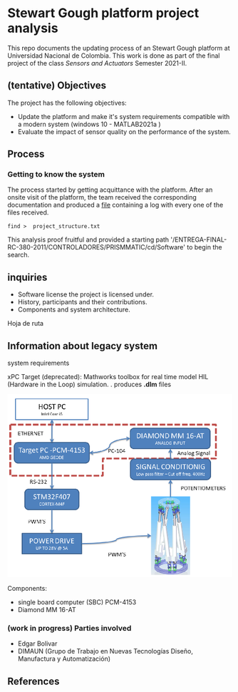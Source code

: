 
# Stewart Gough platform project analysis
This repo documents the updating process of an Stewart Gough platform at Universidad Nacional de Colombia. This work is done as part of the final project of the class _Sensors and Actuators_ Semester 2021-II. 

## (tentative) Objectives
The project  has the following objectives:
* Update the platform and make it's system requirements compatible with a modern system (windows 10 - MATLAB2021a )
* Evaluate the impact of sensor quality on the performance of the system.


## Process

### Getting to know the system
The process started by getting acquittance with the platform. After an onsite visit of the platform, the team received the corresponding documentation and produced a [file](project_structure.txt) containing a log with every one of the files received.

```
find >  project_structure.txt
```
This analysis proof fruitful and provided a starting path '/ENTREGA-FINAL-RC-380-2011/CONTROLADORES/PRISMMATIC/cd/Software'
to begin the search.




## inquiries 

* Software license the project is licensed under.
* History, participants and their contributions.
* Components and system architecture.

Hoja de ruta


## Information about legacy system 

system requirements


xPC Target (deprecated): Mathworks  toolbox for real time model  HIL (Hardware in the Loop) simulation. . produces __.dlm__
 files 

![system architecture](media/imgs/system_architecure.png)

Components:

* single board computer (SBC) PCM-4153
* Diamond MM 16-AT

### (work in progress) Parties involved 
* Edgar Bolivar
* DIMAUN (Grupo de Trabajo en Nuevas Tecnologías Diseño, Manufactura y Automatización)

## References 
